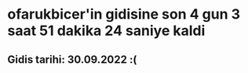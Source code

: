 # ofarukbicer'in gidisine son 4 gun 3 saat 51 dakika 24 saniye kaldi

## Gidis tarihi: 30.09.2022 :(